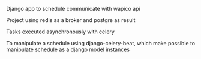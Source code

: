 Django app to schedule communicate with wapico api

Project using redis as a broker and postgre as result

Tasks executed asynchronously with celery

To manipulate a schedule using django-celery-beat, which make possible to manipulate schedule as a django model instances